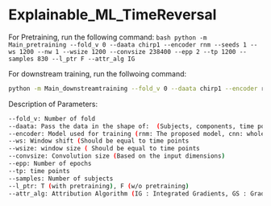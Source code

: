 # Explainable_ML_TimeReversal

For Pretraining, run the following command: 
    ```bash
    python -m Main_pretraining --fold_v 0 --daata chirp1 --encoder rnm --seeds 1 --ws 1200 --nw 1 --wsize 1200 --convsize 238400 --epp 2 --tp 1200 --samples 830 --l_ptr F --attr_alg IG
    ```


For downstream training, run the follwoing command:
  ```bash
  python -m Main_downstreamtraining --fold_v 0 --daata chirp1 --encoder rnm --seeds 1 --ws 140 --nw 1 --wsize 140 --convsize 2400 --epp 2 --tp 140 --samples 311 --l_ptr T --attr_alg IG
```

Description of Parameters:

  ```bash
  --fold_v: Number of fold
  --daata: Pass the data in the shape of:  (Subjects, components, time points)
  --encoder: Model used for training (rnm: The proposed model, cnn: wholeMILC)
  --ws: Window shift (Should be equal to time points
  --wsize: window size ( Should be equal to time points
  --convsize: Convolution size (Based on the input dimensions)
  --epp: Number of epochs
  --tp: time points
  --samples: Number of subjects
  --l_ptr: T (with pretraining), F (w/o pretraining)
  --attr_alg: Attribution Algorithm (IG : Integrated Gradients, GS : Gradient SHAP)
```
